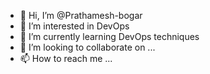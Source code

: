 - 👋 Hi, I’m @Prathamesh-bogar
- 👀 I’m interested in DevOps
- 🌱 I’m currently learning DevOps techniques
- 💞️ I’m looking to collaborate on ...
- 📫 How to reach me ...

<!---
Prathamesh-bogar/Prathamesh-bogar is a ✨ special ✨ repository because its `README.md` (this file) appears on your GitHub profile.
You can click the Preview link to take a look at your changes.
--->
